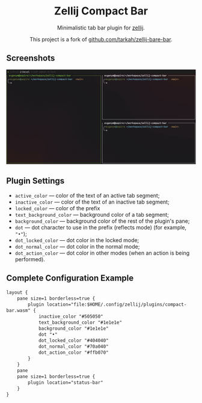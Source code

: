<div align="center">

# Zellij Compact Bar

Minimalistic tab bar plugin for [zellij](https://github.com/zellij-org/zellij).

This project is a fork of
[github.com/tarkah/zellij-bare-bar](https://github.com/tarkah/zellij-bare-bar).

</div>

## Screenshots

![](./assets/demo.png)

## Plugin Settings

- `active_color` &mdash; color of the text of an active tab segment;
- `inactive_color` &mdash; color of the text of an inactive tab segment;
- `locked_color` &mdash; color of the prefix
- `text_background_color` &mdash; background color of a tab segment;
- `background_color` &mdash; background color of the rest of the plugin's pane;
- `dot` &mdash; dot character to use in the prefix (reflects mode)
(for example, `"•"`);
- `dot_locked_color` &mdash; dot color in the locked mode;
- `dot_normal_color` &mdash; dot color in the normal mode;
- `dot_action_color` &mdash; dot color in other modes (when an action
is being performed).

## Complete Configuration Example

```kdl
layout {
    pane size=1 borderless=true {
        plugin location="file:$HOME/.config/zellij/plugins/compact-bar.wasm" {
            inactive_color "#505050"
            text_background_color "#1e1e1e"
            background_color "#1e1e1e"
            dot "•"
            dot_locked_color "#404040"
            dot_normal_color "#70a040"
            dot_action_color "#ffb070"
        }
    }
    pane
    pane size=1 borderless=true {
        plugin location="status-bar"
    }
}
```

